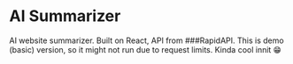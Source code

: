 # AI Summarizer

AI website summarizer. Built on React, API from ###RapidAPI. This is demo (basic) version, so it might not run due to request limits.
Kinda cool innit 😁
